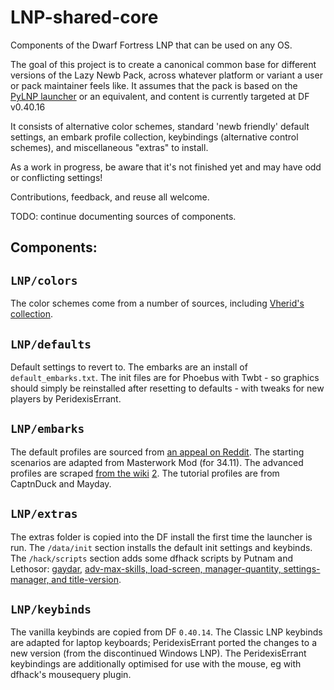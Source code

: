 LNP-shared-core
===============

Components of the Dwarf Fortress LNP that can be used on any OS.

The goal of this project is to create a canonical common base for different versions of the Lazy Newb Pack, across whatever platform or variant a user or pack maintainer feels like.  It assumes that the pack is based on the [PyLNP launcher]() or an equivalent, and content is currently targeted at DF v0.40.16

It consists of alternative color schemes, standard 'newb friendly' default settings, an embark profile collection, keybindings (alternative control schemes), and miscellaneous "extras" to install.  

As a work in progress, be aware that it's not finished yet and may have odd or conflicting settings!

Contributions, feedback, and reuse all welcome.

TODO:  continue documenting sources of components.

Components:
-----------

`LNP/colors`
------------
The color schemes come from a number of sources, including [Vherid's collection](http://www.bay12forums.com/smf/index.php?topic=89856).

`LNP/defaults`
--------------
Default settings to revert to.  The embarks are an install of `default_embarks.txt`.  The init files are for Phoebus with Twbt - so graphics should simply be reinstalled after resetting to defaults - with tweaks for new players by PeridexisErrant.  

`LNP/embarks`
-------------
The default profiles are sourced from [an appeal on Reddit]().  The starting scenarios are adapted from Masterwork Mod (for 34.11).  The advanced profiles are scraped [from the wiki](http://dwarffortresswiki.org/index.php/DF2014:Embark_profile_repository) [2](http://dwarffortresswiki.org/index.php/DF2014:Sample_Starting_Builds).  The tutorial profiles are from CaptnDuck and Mayday.  

`LNP/extras`
------------
The extras folder is copied into the DF install the first time the launcher is run.  The `/data/init` section installs the default init settings and keybinds.  The `/hack/scripts` section adds some dfhack scripts by Putnam and Lethosor:  [gaydar](https://gist.github.com/Putnam3145/77492ae79ca54fbf8af3), [adv-max-skills, load-screen, manager-quantity, settings-manager, and title-version](https://github.com/lethosor/dfhack-scripts).

`LNP/keybinds`
--------------
The vanilla keybinds are copied from DF `0.40.14`.  The Classic LNP keybinds are adapted for laptop keyboards; PeridexisErrant ported the changes to a new version (from the discontinued Windows LNP).  The PeridexisErrant keybindings are additionally optimised for use with the mouse, eg with dfhack's mousequery plugin.
